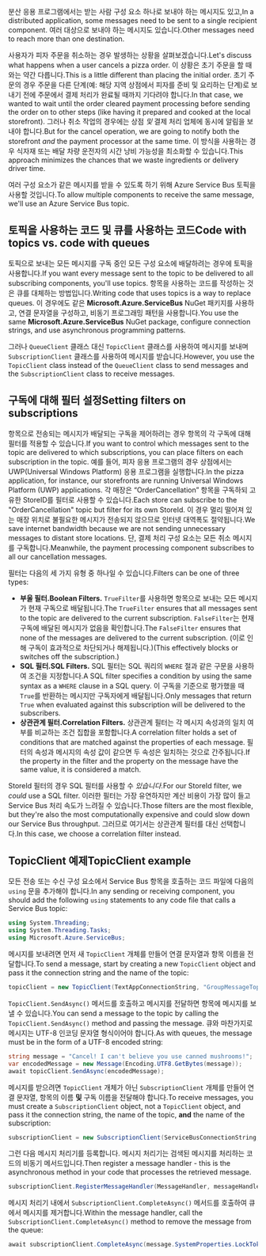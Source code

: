 <span data-ttu-id="9aea3-101">분산 응용 프로그램에서는 받는 사람 구성 요소 하나로 보내야 하는 메시지도 있고,</span><span class="sxs-lookup"><span data-stu-id="9aea3-101">In a distributed application, some messages need to be sent to a single recipient component.</span></span> <span data-ttu-id="9aea3-102">여러 대상으로 보내야 하는 메시지도 있습니다.</span><span class="sxs-lookup"><span data-stu-id="9aea3-102">Other messages need to reach more than one destination.</span></span>

<span data-ttu-id="9aea3-103">사용자가 피자 주문을 취소하는 경우 발생하는 상황을 살펴보겠습니다.</span><span class="sxs-lookup"><span data-stu-id="9aea3-103">Let's discuss what happens when a user cancels a pizza order.</span></span> <span data-ttu-id="9aea3-104">이 상황은 초기 주문을 할 때와는 약간 다릅니다.</span><span class="sxs-lookup"><span data-stu-id="9aea3-104">This is a little different than placing the initial order.</span></span> <span data-ttu-id="9aea3-105">초기 주문의 경우 주문을 다른 단계(예: 해당 지역 상점에서 피자를 준비 및 요리하는 단계)로 보내기 전에 주문에서 결제 처리가 완료될 때까지 기다려야 합니다.</span><span class="sxs-lookup"><span data-stu-id="9aea3-105">In that case, we wanted to wait until the order cleared payment processing before sending the order on to other steps (like having it prepared and cooked at the local storefront).</span></span> <span data-ttu-id="9aea3-106">그러나 취소 작업의 경우에는 상점 *및* 결제 처리 업체에 동시에 알림을 보내야 합니다.</span><span class="sxs-lookup"><span data-stu-id="9aea3-106">But for the cancel operation, we are going to notify both the storefront *and* the payment processor at the same time.</span></span> <span data-ttu-id="9aea3-107">이 방식을 사용하는 경우 식자재 또는 배달 차량 운전자의 시간 낭비 가능성을 최소화할 수 있습니다.</span><span class="sxs-lookup"><span data-stu-id="9aea3-107">This approach minimizes the chances that we waste ingredients or delivery driver time.</span></span>

<span data-ttu-id="9aea3-108">여러 구성 요소가 같은 메시지를 받을 수 있도록 하기 위해 Azure Service Bus 토픽을 사용할 것입니다.</span><span class="sxs-lookup"><span data-stu-id="9aea3-108">To allow multiple components to receive the same message, we'll use an Azure Service Bus topic.</span></span>

## <a name="code-with-topics-vs-code-with-queues"></a><span data-ttu-id="9aea3-109">토픽을 사용하는 코드 및 큐를 사용하는 코드</span><span class="sxs-lookup"><span data-stu-id="9aea3-109">Code with topics vs. code with queues</span></span>

<span data-ttu-id="9aea3-110">토픽으로 보내는 모든 메시지를 구독 중인 모든 구성 요소에 배달하려는 경우에 토픽을 사용합니다.</span><span class="sxs-lookup"><span data-stu-id="9aea3-110">If you want every message sent to the topic to be delivered to all subscribing components, you'll use topics.</span></span> <span data-ttu-id="9aea3-111">항목을 사용하는 코드를 작성하는 것은 큐를 대체하는 방법입니다.</span><span class="sxs-lookup"><span data-stu-id="9aea3-111">Writing code that uses topics is a way to replace queues.</span></span> <span data-ttu-id="9aea3-112">이 경우에도 같은 **Microsoft.Azure.ServiceBus** NuGet 패키지를 사용하고, 연결 문자열을 구성하고, 비동기 프로그래밍 패턴을 사용합니다.</span><span class="sxs-lookup"><span data-stu-id="9aea3-112">You use the same **Microsoft.Azure.ServiceBus** NuGet package, configure connection strings, and use asynchronous programming patterns.</span></span>

<span data-ttu-id="9aea3-113">그러나 `QueueClient` 클래스 대신 `TopicClient` 클래스를 사용하여 메시지를 보내며 `SubscriptionClient` 클래스를 사용하여 메시지를 받습니다.</span><span class="sxs-lookup"><span data-stu-id="9aea3-113">However, you use the `TopicClient` class instead of the `QueueClient` class to send messages and the `SubscriptionClient` class to receive messages.</span></span>

## <a name="setting-filters-on-subscriptions"></a><span data-ttu-id="9aea3-114">구독에 대해 필터 설정</span><span class="sxs-lookup"><span data-stu-id="9aea3-114">Setting filters on subscriptions</span></span>

<span data-ttu-id="9aea3-115">항목으로 전송되는 메시지가 배달되는 구독을 제어하려는 경우 항목의 각 구독에 대해 필터를 적용할 수 있습니다.</span><span class="sxs-lookup"><span data-stu-id="9aea3-115">If you want to control which messages sent to the topic are delivered to which subscriptions, you can place filters on each subscription in the topic.</span></span> <span data-ttu-id="9aea3-116">예를 들어, 피자 응용 프로그램의 경우 상점에서는 UWP(Universal Windows Platform) 응용 프로그램을 실행합니다.</span><span class="sxs-lookup"><span data-stu-id="9aea3-116">In the pizza application, for instance, our storefronts are running Universal Windows Platform (UWP) applications.</span></span> <span data-ttu-id="9aea3-117">각 매장은 “OrderCancellation” 항목을 구독하되 고유한 StoreID를 필터로 사용할 수 있습니다.</span><span class="sxs-lookup"><span data-stu-id="9aea3-117">Each store can subscribe to the "OrderCancellation" topic but filter for its own StoreId.</span></span> <span data-ttu-id="9aea3-118">이 경우 멀리 떨어져 있는 매장 위치로 불필요한 메시지가 전송되지 않으므로 인터넷 대역폭도 절약됩니다.</span><span class="sxs-lookup"><span data-stu-id="9aea3-118">We save internet bandwidth because we are not sending unnecessary messages to distant store locations.</span></span> <span data-ttu-id="9aea3-119">단, 결제 처리 구성 요소는 모든 취소 메시지를 구독합니다.</span><span class="sxs-lookup"><span data-stu-id="9aea3-119">Meanwhile, the payment processing component subscribes to all our cancellation messages.</span></span>

<span data-ttu-id="9aea3-120">필터는 다음의 세 가지 유형 중 하나일 수 있습니다.</span><span class="sxs-lookup"><span data-stu-id="9aea3-120">Filters can be one of three types:</span></span>

- <span data-ttu-id="9aea3-121">**부울 필터.**</span><span class="sxs-lookup"><span data-stu-id="9aea3-121">**Boolean Filters.**</span></span> <span data-ttu-id="9aea3-122">`TrueFilter`를 사용하면 항목으로 보내는 모든 메시지가 현재 구독으로 배달됩니다.</span><span class="sxs-lookup"><span data-stu-id="9aea3-122">The `TrueFilter` ensures that all messages sent to the topic are delivered to the current subscription.</span></span> <span data-ttu-id="9aea3-123">`FalseFilter`는 현재 구독에 배달된 메시지가 없음을 확인합니다.</span><span class="sxs-lookup"><span data-stu-id="9aea3-123">The `FalseFilter` ensures that none of the messages are delivered to the current subscription.</span></span> <span data-ttu-id="9aea3-124">(이로 인해 구독이 효과적으로 차단되거나 해제됩니다.)</span><span class="sxs-lookup"><span data-stu-id="9aea3-124">(This effectively blocks or switches off the subscription.)</span></span>
- <span data-ttu-id="9aea3-125">**SQL 필터.**</span><span class="sxs-lookup"><span data-stu-id="9aea3-125">**SQL Filters.**</span></span> <span data-ttu-id="9aea3-126">SQL 필터는 SQL 쿼리의 `WHERE` 절과 같은 구문을 사용하여 조건을 지정합니다.</span><span class="sxs-lookup"><span data-stu-id="9aea3-126">A SQL filter specifies a condition by using the same syntax as a `WHERE` clause in a SQL query.</span></span> <span data-ttu-id="9aea3-127">이 구독을 기준으로 평가했을 때 `True`를 반환하는 메시지만 구독자에게 배달됩니다.</span><span class="sxs-lookup"><span data-stu-id="9aea3-127">Only messages that return `True` when evaluated against this subscription will be delivered to the subscribers.</span></span>
- <span data-ttu-id="9aea3-128">**상관관계 필터.**</span><span class="sxs-lookup"><span data-stu-id="9aea3-128">**Correlation Filters.**</span></span> <span data-ttu-id="9aea3-129">상관관계 필터는 각 메시지 속성과의 일치 여부를 비교하는 조건 집합을 포함합니다.</span><span class="sxs-lookup"><span data-stu-id="9aea3-129">A correlation filter holds a set of conditions that are matched against the properties of each message.</span></span> <span data-ttu-id="9aea3-130">필터의 속성과 메시지의 속성 값이 같으면 두 속성은 일치하는 것으로 간주됩니다.</span><span class="sxs-lookup"><span data-stu-id="9aea3-130">If the property in the filter and the property on the message have the same value, it is considered a match.</span></span>

<span data-ttu-id="9aea3-131">StoreId 필터의 경우 SQL 필터를 사용할 수 *있습니다*.</span><span class="sxs-lookup"><span data-stu-id="9aea3-131">For our StoreId filter, we *could* use a SQL filter.</span></span> <span data-ttu-id="9aea3-132">이러한 필터는 가장 유연하지만 계산 비용이 가장 많이 들고 Service Bus 처리 속도가 느려질 수 있습니다.</span><span class="sxs-lookup"><span data-stu-id="9aea3-132">Those filters are the most flexible, but they're also the most computationally expensive and could slow down our Service Bus throughput.</span></span> <span data-ttu-id="9aea3-133">그러므로 여기서는 상관관계 필터를 대신 선택합니다.</span><span class="sxs-lookup"><span data-stu-id="9aea3-133">In this case, we choose a correlation filter instead.</span></span> 

## <a name="topicclient-example"></a><span data-ttu-id="9aea3-134">TopicClient 예제</span><span class="sxs-lookup"><span data-stu-id="9aea3-134">TopicClient example</span></span>

<span data-ttu-id="9aea3-135">모든 전송 또는 수신 구성 요소에서 Service Bus 항목을 호출하는 코드 파일에 다음의 `using` 문을 추가해야 합니다.</span><span class="sxs-lookup"><span data-stu-id="9aea3-135">In any sending or receiving component, you should add the following `using` statements to any code file that calls a Service Bus topic:</span></span>

```C#
using System.Threading;
using System.Threading.Tasks;
using Microsoft.Azure.ServiceBus;
```

<span data-ttu-id="9aea3-136">메시지를 보내려면 먼저 새 `TopicClient` 개체를 만들어 연결 문자열과 항목 이름을 전달합니다.</span><span class="sxs-lookup"><span data-stu-id="9aea3-136">To send a message, start by creating a new `TopicClient` object and pass it the connection string and the name of the topic:</span></span>

```C#
topicClient = new TopicClient(TextAppConnectionString, "GroupMessageTopic");
```

<span data-ttu-id="9aea3-137">`TopicClient.SendAsync()` 메서드를 호출하고 메시지를 전달하면 항목에 메시지를 보낼 수 있습니다.</span><span class="sxs-lookup"><span data-stu-id="9aea3-137">You can send a message to the topic by calling the `TopicClient.SendAsync()` method and passing the message.</span></span> <span data-ttu-id="9aea3-138">큐와 마찬가지로 메시지는 UTF-8 인코딩 문자열 형식이어야 합니다.</span><span class="sxs-lookup"><span data-stu-id="9aea3-138">As with queues, the message must be in the form of a UTF-8 encoded string:</span></span>

```C#
string message = "Cancel! I can't believe you use canned mushrooms!";
var encodedMessage = new Message(Encoding.UTF8.GetBytes(message));
await topicClient.SendAsync(encodedMessage);
```

<span data-ttu-id="9aea3-139">메시지를 받으려면 `TopicClient` 개체가 아닌 `SubscriptionClient` 개체를 만들어 연결 문자열, 항목의 이름 **및** 구독 이름을 전달해야 합니다.</span><span class="sxs-lookup"><span data-stu-id="9aea3-139">To receive messages, you must create a `SubscriptionClient` object, not a `TopicClient` object, and pass it the connection string, the name of the topic, **and** the name of the subscription:</span></span>

```C#
subscriptionClient = new SubscriptionClient(ServiceBusConnectionString, "GroupMessageTopic", "NorthAmerica");
```

<span data-ttu-id="9aea3-140">그런 다음 메시지 처리기를 등록합니다. 메시지 처리기는 검색된 메시지를 처리하는 코드의 비동기 메서드입니다.</span><span class="sxs-lookup"><span data-stu-id="9aea3-140">Then register a message handler - this is the asynchronous method in your code that processes the retrieved message.</span></span>

```C#
subscriptionClient.RegisterMessageHandler(MessageHandler, messageHandlerOptions);
```

<span data-ttu-id="9aea3-141">메시지 처리기 내에서 `SubscriptionClient.CompleteAsync()` 메서드를 호출하여 큐에서 메시지를 제거합니다.</span><span class="sxs-lookup"><span data-stu-id="9aea3-141">Within the message handler, call the `SubscriptionClient.CompleteAsync()` method to remove the message from the queue:</span></span>

```C#
await subscriptionClient.CompleteAsync(message.SystemProperties.LockToken);
```